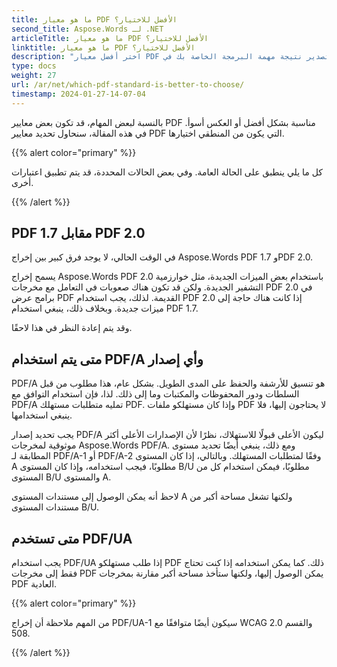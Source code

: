 ```yaml
---
title: ما هو معيار PDF الأفضل للاختيار؟
second_title: Aspose.Words لـ .NET
articleTitle: ما هو معيار PDF الأفضل للاختيار؟
linktitle: ما هو معيار PDF الأفضل للاختيار؟
description: "اختر أفضل معيار PDF لتصدير نتيجة مهمة البرمجة الخاصة بك في C#. ما هو معيار PDF الأفضل – PDF 1.7، أو PDF 2.0، أو PDF/A-1، أو PDF/A-2، أو PDF/UA."
type: docs
weight: 27
url: /ar/net/which-pdf-standard-is-better-to-choose/
timestamp: 2024-01-27-14-07-04
---
```


بالنسبة لبعض المهام، قد تكون بعض معايير PDF مناسبة بشكل أفضل أو العكس أسوأ. في هذه المقالة، سنحاول تحديد معايير PDF التي يكون من المنطقي اختيارها.

{{% alert color="primary" %}}

كل ما يلي ينطبق على الحالة العامة. وفي بعض الحالات المحددة، قد يتم تطبيق اعتبارات أخرى.

{{% /alert %}}

## PDF 1.7 مقابل PDF 2.0

في الوقت الحالي، لا يوجد فرق كبير بين إخراج Aspose.Words PDF 1.7 وPDF 2.0.

يسمح إخراج Aspose.Words PDF 2.0 باستخدام بعض الميزات الجديدة، مثل خوارزمية التشفير الجديدة. ولكن قد تكون هناك صعوبات في التعامل مع مخرجات PDF 2.0 في برامج عرض PDF القديمة. لذلك، يجب استخدام PDF 2.0 إذا كانت هناك حاجة إلى ميزات جديدة. وبخلاف ذلك، ينبغي استخدام PDF 1.7.

وقد يتم إعادة النظر في هذا لاحقًا.

## متى يتم استخدام PDF/A وأي إصدار

PDF/A هو تنسيق للأرشفة والحفظ على المدى الطويل. بشكل عام، هذا مطلوب من قبل السلطات ودور المحفوظات والمكتبات وما إلى ذلك. لذا، فإن استخدام التوافق مع PDF/A تمليه متطلبات مستهلك PDF. وإذا كان مستهلكو ملفات PDF لا يحتاجون إليها، فلا ينبغي استخدامها.

يجب تحديد إصدار PDF/A ليكون الأعلى قبولًا للاستهلاك، نظرًا لأن الإصدارات الأعلى أكثر موثوقية لمخرجات Aspose.Words PDF/A. ومع ذلك، ينبغي أيضًا تحديد مستوى المطابقة لـ PDF/A-1 أو PDF/A-2 وفقًا لمتطلبات المستهلك. وبالتالي، إذا كان المستوى A مطلوبًا، فيجب استخدامه، وإذا كان المستوى B/U مطلوبًا، فيمكن استخدام كل من المستوى B/U والمستوى A.

لاحظ أنه يمكن الوصول إلى مستندات المستوى A ولكنها تشغل مساحة أكبر من مستندات المستوى B/U.

## متى تستخدم PDF/UA

يجب استخدام PDF/UA إذا طلب مستهلكو PDF ذلك. كما يمكن استخدامه إذا كنت تحتاج فقط إلى مخرجات PDF يمكن الوصول إليها، ولكنها ستأخذ مساحة أكبر مقارنة بمخرجات PDF العادية.

{{% alert color="primary" %}}

من المهم ملاحظة أن إخراج PDF/UA-1 سيكون أيضًا متوافقًا مع WCAG 2.0 والقسم 508.

{{% /alert %}}
